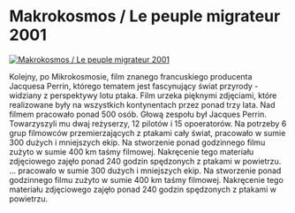 Makrokosmos / Le peuple migrateur 2001 
=============
[![Makrokosmos / Le peuple migrateur 2001 ](http://vidos.pl/images/player.gif)](http://vidos.pl/makrokosmos-le-peuple-migrateur-2001)

 Kolejny, po Mikrokosmosie, film znanego francuskiego producenta Jacquesa Perrin, którego tematem jest fascynujący świat przyrody - widziany z perspektywy lotu ptaka. Film urzeka pięknymi zdjęciami, które realizowane były na wszystkich kontynentach przez ponad trzy lata. Nad filmem pracowało ponad 500 osób. Głową zespołu był Jacques Perrin. Towarzyszyli mu dwaj reżyserzy, 12 pilotów i 15 opoeratorów. Na potrzeby 6 grup filmowców przemierzających z ptakami cały świat, pracowało w sumie 300 dużych i mniejszych ekip. Na stworzenie ponad godzinnego filmu zużyto w sumie 400 km taśmy filmowej. Nakręcenie tego materiału zdjęciowego zajęło ponad 240 godzin spędzonych z ptakami w powietrzu.   ... pracowało w sumie 300 dużych i mniejszych ekip. Na stworzenie ponad godzinnego filmu zużyto w sumie 400 km taśmy filmowej. Nakręcenie tego materiału zdjęciowego zajęło ponad 240 godzin spędzonych z ptakami w powietrzu.
